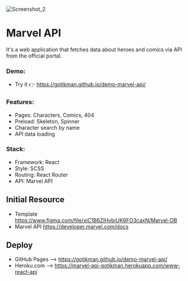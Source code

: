 ![Screenshot_2](https://user-images.githubusercontent.com/78754655/200855225-d2af004c-f6db-44d8-887e-c59a6ac408da.jpg)

# Marvel API
It's a web application that fetches data about heroes and comics via API from the official portal.


### Demo:
+ Try it :point_right: https://gotikman.github.io/demo-marvel-api/

### Features:

+ Pages:   Characters, Comics, 404
+ Preload: Skeleton, Spinner
+ Сharacter search by name
+ API data loading

### Stack:
+ Framework: React
+ Style: SCSS
+ Routing: React Router
+ API: Marvel API

## Initial Resource
+ Template https://www.figma.com/file/xiC1B6ZlHvbiUK6FO3caxN/Marvel-DB
+ Marvel API https://developer.marvel.com/docs

## Deploy 
+ GitHub Pages --> https://gotikman.github.io/demo-marvel-api/
+ Heroku.com --> https://marvel-api-gotikman.herokuapp.com/www-react-api


